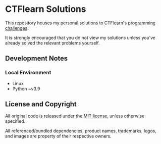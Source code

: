 # CTFlearn Solutions

This repository houses my personal solutions to
[CTFlearn's programming challenges][challenges].

It is strongly encouraged that you do not view my solutions unless you've
already solved the relevant problems yourself.


## Development Notes

### Local Environment

- Linux
- Python ~v3.9


## License and Copyright

All original code is released under the [MIT license][mit], unless otherwise
specified.

All referenced/bundled dependencies, product names, trademarks, logos, and
images are property of their respective owners.


[challenges]: https://ctflearn.com/challenge/1/browse
              "CTFlearn - CTF Practice - CTF Problems / Challenges"

[mit]: http://opensource.org/licenses/MIT/
       "The MIT License (MIT)"
